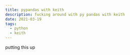 ```yaml
---
title: pypandas with keith
description: fucking around with py pandas with keith
date: 2021-03-19
tags:
  - python
  - keith
---
```


putting this up
